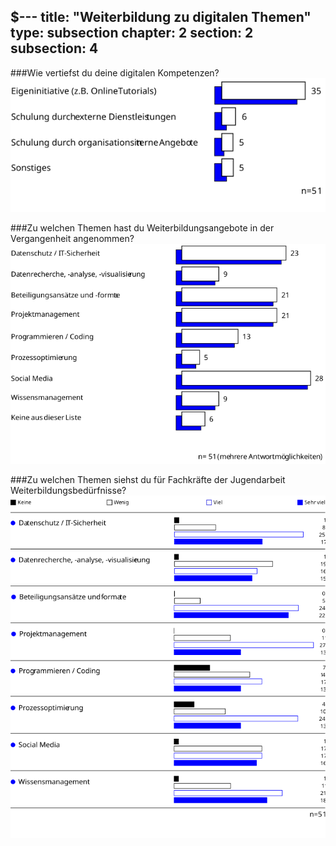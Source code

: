 $---
title: "Weiterbildung zu digitalen Themen"
type: subsection
chapter: 2
section: 2
subsection: 4
---

###Wie vertiefst du deine digitalen Kompetenzen?
![vertiefung](/images/13-vertiefung.svg "vertiefung")

###Zu welchen Themen hast du Weiterbildungsangebote in der Vergangenheit angenommen?
![weiterbildung](/images/14-vergangene-weiterbildung.svg "weiterbildung")

###Zu welchen Themen siehst du für Fachkräfte der Jugendarbeit Weiterbildungsbedürfnisse?
![weiterbildung](/images/15-vergangene-weiterbildung.svg "weiterbildung")